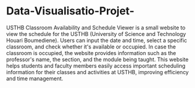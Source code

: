# Data-Visualisatio-Projet-

USTHB Classroom Availability and Schedule Viewer
is a small website to view the schedule for the USTHB (University of Science and Technology Houari Boumediene). Users can input the date and time, select a specific classroom, and check whether it's available or occupied. In case the classroom is occupied, the website provides information such as the professor's name, the section, and the module being taught. This website helps students and faculty members easily access important scheduling information for their classes and activities at USTHB, improving efficiency and time management.
